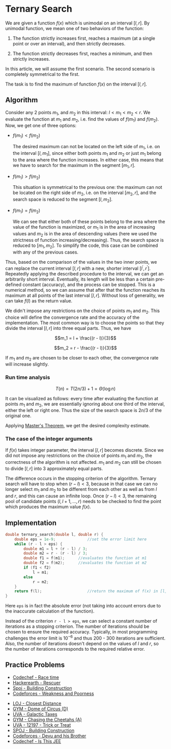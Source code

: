 <!--?title Ternary Search and its Applications -->

# Ternary Search

We are given a function $f(x)$ which is unimodal on an interval $[l, r]$. By unimodal function, we mean one of two behaviors of the function: 

1. The function strictly increases first, reaches a maximum (at a single point or over an interval), and then strictly decreases.

2. The function strictly decreases first, reaches a minimum, and then strictly increases.

In this article, we will assume the first scenario.
The second scenario is completely symmetrical to the first.

The task is to find the maximum of function $f(x)$ on the interval $[l, r]$.

## Algorithm

Consider any 2 points $m_1$, and $m_2$ in this interval: $l < m_1 < m_2 < r$. We evaluate the function at $m_1$ and $m_2$, i.e. find the values of $f(m_1)$ and $f(m_2)$. Now, we get one of three options:

-   $f(m_1) < f(m_2)$

    The desired maximum can not be located on the left side of $m_1$, i.e. on the interval $[l, m_1]$, since either both points $m_1$ and $m_2$ or just $m_1$ belong to the area where the function increases. In either case, this means that we have to search for the maximum in the segment $[m_1, r]$.

-   $f(m_1) > f(m_2)$

    This situation is symmetrical to the previous one: the maximum can not be located on the right side of $m_2$, i.e. on the interval $[m_2, r]$, and the search space is reduced to the segment $[l, m_2]$.

-   $f(m_1) = f(m_2)$

    We can see that either both of these points belong to the area where the value of the function is maximized, or $m_1$ is in the area of increasing values and $m_2$ is in the area of descending values (here we used the strictness of function increasing/decreasing). Thus, the search space is reduced to $[m_1, m_2]$. To simplify the code, this case can be combined with any of the previous cases.

Thus, based on the comparison of the values in the two inner points, we can replace the current interval $[l, r]$ with a new, shorter interval $[l^\prime, r^\prime]$. Repeatedly applying the described procedure to the interval, we can get an arbitrarily short interval. Eventually, its length will be less than a certain pre-defined constant (accuracy), and the process can be stopped. This is a numerical method, so we can assume that after that the function reaches its maximum at all points of the last interval $[l, r]$. Without loss of generality, we can take $f(l)$ as the return value.

We didn't impose any restrictions on the choice of points $m_1$ and $m_2$. This choice will define the convergence rate and the accuracy of the implementation. The most common way is to choose the points so that they divide the interval $[l, r]$ into three equal parts. Thus, we have

$$m_1 = l + \frac{(r - l)}{3}$$

$$m_2 = r - \frac{(r - l)}{3}$$ 

If $m_1$ and $m_2$ are chosen to be closer to each other, the convergence rate will increase slightly.

### Run time analysis

$$T(n) = T({2n}/{3}) + 1 = \Theta(\log n)$$

It can be visualized as follows: every time after evaluating the function at points $m_1$ and $m_2$, we are essentially ignoring about one third of the interval, either the left or right one. Thus the size of the search space is ${2n}/{3}$ of the original one. 

Applying [Master's Theorem](https://en.wikipedia.org/wiki/Master_theorem_(analysis_of_algorithms)), we get the desired complexity estimate.

### The case of the integer arguments

If $f(x)$ takes integer parameter, the interval $[l, r]$ becomes discrete. Since we did not impose any restrictions on the choice of points $m_1$ and $m_2$, the correctness of the algorithm is not affected. $m_1$ and $m_2$ can still be chosen to divide $[l, r]$ into 3 approximately equal parts.

The difference occurs in the stopping criterion of the algorithm. Ternary search will have to stop when $(r - l) < 3$, because in that case we can no longer select $m_1$ and $m_2$ to be different from each other as well as from $l$ and $r$, and this can cause an infinite loop. Once $(r - l) < 3$, the remaining pool of candidate points $(l, l + 1, \ldots, r)$ needs to be checked to find the point which produces the maximum value $f(x)$.

## Implementation

```cpp
double ternary_search(double l, double r) {
	double eps = 1e-9;				//set the error limit here
	while (r - l > eps) {
		double m1 = l + (r - l) / 3;
		double m2 = r - (r - l) / 3;
		double f1 = f(m1);		//evaluates the function at m1
		double f2 = f(m2);		//evaluates the function at m2
		if (f1 < f2)
			l = m1;
		else
			r = m2;
	}
	return f(l);					//return the maximum of f(x) in [l, r]
}
```

Here `eps` is in fact the absolute error (not taking into account errors due to the inaccurate calculation of the function).

Instead of the criterion `r - l > eps`, we can select a constant number of iterations as a stopping criterion. The number of iterations should be chosen to ensure the required accuracy. Typically, in most programming challenges the error limit is ${10}^{-6}$ and thus 200 - 300 iterations are sufficient. Also, the number of iterations doesn't depend on the values of $l$ and $r$, so the number of iterations corresponds to the required relative error.

## Practice Problems
- [Codechef - Race time](https://www.codechef.com/problems/AMCS03)
- [Hackerearth - Rescuer](https://www.hackerearth.com/september-circuits/algorithm/rescuer-1/)
- [Spoj - Building Construction](http://www.spoj.com/problems/KOPC12A/)
- [Codeforces - Weakness and Poorness](http://codeforces.com/problemset/problem/578/C)
* [LOJ - Closest Distance](http://lightoj.com/volume_showproblem.php?problem=1146)
* [GYM - Dome of Circus (D)](http://codeforces.com/gym/101309)
* [UVA - Galactic Taxes](https://uva.onlinejudge.org/index.php?option=com_onlinejudge&Itemid=8&page=show_problem&problem=4898)
* [GYM - Chasing the Cheetahs (A)](http://codeforces.com/gym/100829)
* [UVA - 12197 - Trick or Treat](https://uva.onlinejudge.org/index.php?option=com_onlinejudge&Itemid=8&page=show_problem&problem=3349)
* [SPOJ - Building Construction](http://www.spoj.com/problems/KOPC12A/)
* [Codeforces - Devu and his Brother](https://codeforces.com/problemset/problem/439/D)
* [Codechef - Is This JEE ](https://www.codechef.com/problems/ICM2003)
